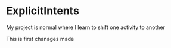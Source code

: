 # ExplicitIntents
My project is normal where I learn to shift one activity to another 

This is first chanages made

